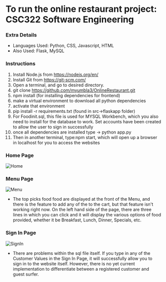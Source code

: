 # To run the online restaurant project: CSC322 Software Engineering

### Extra Details
- Languages Used: Python, CSS, Javascript, HTML
- Also Used: Flask, MySQL

### Instructions

1. Install Node.js from https://nodejs.org/en/
2. Install Git from https://git-scm.com/
3. Open a terminal, and go to desired directory.
4. git clone https://github.com/myumbla3/OnlineRestaurant.git
5. npm install (for installing dependencies for frontend)
6. make a virtual environment to download all python dependencies
7. activate that environment
8. pip install -r requirements.txt (found in src->flaskapp folder)
9. For Foodinit.sql, this file is used for MYSQL Workbench, which you also need to install for the database
   to work. Set accounts have been created to allow the user to sign in successfully
10. once all dependencies are installed type
  -> python app.py
11. Then in another terminal, type:npm start, which will open up a browser in localhost for you to access the websites

### Home Page
![Home](https://github.com/myumbla3/OnlineRestaurant/blob/main/home.png)

### Menu Page
![Menu](https://github.com/myumbla3/OnlineRestaurant/blob/main/Menu.png)

- The top picks food food are displayed at the front of the Menu, and there is the feature to add any of the to the cart, but that feature isn't working right now.
  On the left hand side of the page, there are three lines in which you can click and it will display the various options of food provided, whether it be
  Breakfast, Lunch, Dinner, Specials, etc.

### Sign In Page
![SignIn](https://github.com/myumbla3/OnlineRestaurant/blob/main/SignIn.png)

- There are problems within the sql file itself. If you type in any of the Customer Values in the Sign In Page,
  it will successfully allow you to sign in to the website itself. However, there is no yet current implementation
  to differentiate between a registered customer and guest surfer.
